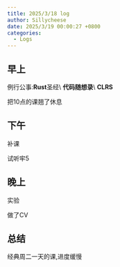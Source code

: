 ```yaml
---
title: 2025/3/18 log
author: Sillycheese
date: 2025/3/19 00:00:27 +0800
categories:
  - Logs
---
```

## 早上

例行公事:**Rust**圣经\ **代码随想录**\ **CLRS**

把10点的课翘了休息

## 下午

补课

试听牢5

## 晚上

实验

做了CV

## 总结

经典周二一天的课,进度缓慢